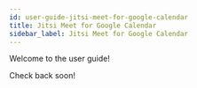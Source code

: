 ```yaml
---
id: user-guide-jitsi-meet-for-google-calendar
title: Jitsi Meet for Google Calendar
sidebar_label: Jitsi Meet for Google Calendar
---
```


Welcome to the user guide!

Check back soon!
